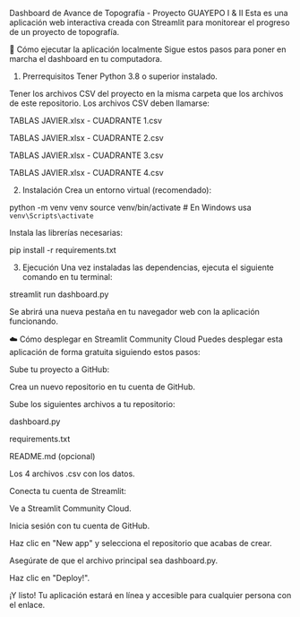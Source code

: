 Dashboard de Avance de Topografía - Proyecto GUAYEPO I & II
Esta es una aplicación web interactiva creada con Streamlit para monitorear el progreso de un proyecto de topografía.

🚀 Cómo ejecutar la aplicación localmente
Sigue estos pasos para poner en marcha el dashboard en tu computadora.

1. Prerrequisitos
Tener Python 3.8 o superior instalado.

Tener los archivos CSV del proyecto en la misma carpeta que los archivos de este repositorio. Los archivos CSV deben llamarse:

TABLAS JAVIER.xlsx - CUADRANTE 1.csv

TABLAS JAVIER.xlsx - CUADRANTE 2.csv

TABLAS JAVIER.xlsx - CUADRANTE 3.csv

TABLAS JAVIER.xlsx - CUADRANTE 4.csv

2. Instalación
Crea un entorno virtual (recomendado):

python -m venv venv
source venv/bin/activate  # En Windows usa `venv\Scripts\activate`

Instala las librerías necesarias:

pip install -r requirements.txt

3. Ejecución
Una vez instaladas las dependencias, ejecuta el siguiente comando en tu terminal:

streamlit run dashboard.py

Se abrirá una nueva pestaña en tu navegador web con la aplicación funcionando.

☁️ Cómo desplegar en Streamlit Community Cloud
Puedes desplegar esta aplicación de forma gratuita siguiendo estos pasos:

Sube tu proyecto a GitHub:

Crea un nuevo repositorio en tu cuenta de GitHub.

Sube los siguientes archivos a tu repositorio:

dashboard.py

requirements.txt

README.md (opcional)

Los 4 archivos .csv con los datos.

Conecta tu cuenta de Streamlit:

Ve a Streamlit Community Cloud.

Inicia sesión con tu cuenta de GitHub.

Haz clic en "New app" y selecciona el repositorio que acabas de crear.

Asegúrate de que el archivo principal sea dashboard.py.

Haz clic en "Deploy!".

¡Y listo! Tu aplicación estará en línea y accesible para cualquier persona con el enlace.
